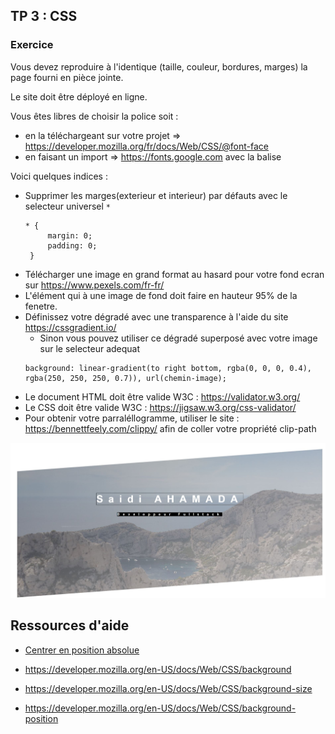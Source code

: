 ## TP 3 : CSS
### Exercice 
Vous devez reproduire à l'identique (taille, couleur, bordures, marges) la page fourni en pièce jointe. 

Le site doit être déployé en ligne.

Vous êtes libres de choisir la police soit : 
 * en la téléchargeant sur votre projet => https://developer.mozilla.org/fr/docs/Web/CSS/@font-face
 * en faisant un import => https://fonts.google.com avec la balise <link>
 
Voici quelques indices : 
- Supprimer les marges(exterieur et interieur) par défauts avec le selecteur universel `*` 
    ``` 
    * {
         margin: 0;
         padding: 0;
     } 
    ```
- Télécharger une image en grand format au hasard pour votre fond ecran sur https://www.pexels.com/fr-fr/
- L'élément qui à une image de fond doit faire en hauteur 95% de la fenetre. 
- Définissez votre dégradé avec une transparence à l'aide du site https://cssgradient.io/ 
    - Sinon vous pouvez utiliser ce dégradé superposé avec votre image sur le selecteur adequat
    ``` 
    background: linear-gradient(to right bottom, rgba(0, 0, 0, 0.4), rgba(250, 250, 250, 0.7)), url(chemin-image);
    ```` 
- Le document HTML doit être valide W3C : https://validator.w3.org/
- Le CSS doit être valide W3C : https://jigsaw.w3.org/css-validator/
- Pour obtenir votre parraléllogramme, utiliser le site : https://bennettfeely.com/clippy/ afin de coller votre propriété clip-path

![Example](images/demo.jpg)

## Ressources d'aide
- [Centrer en position absolue](https://youtu.be/2JMx1cs2ir4)

- https://developer.mozilla.org/en-US/docs/Web/CSS/background

- https://developer.mozilla.org/en-US/docs/Web/CSS/background-size

- https://developer.mozilla.org/en-US/docs/Web/CSS/background-position


